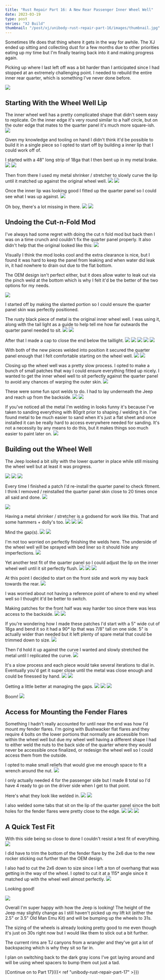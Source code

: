 ```yaml
---
title: "Rust Repair Part 16: A New Rear Passenger Inner Wheel Well"
date: 2023-03-19
type: post
series: "XJ Build"
thumbnail: "/post/xj/unibody-rust-repair-part-16/images/thumbnail.jpg"
---
```


Sometimes life does that thing where it gets in the way for awhile. The XJ ended up sitting and collecting dust for a few months due to other priorities eating up my time but I'm finally tearing back into it and making progress again.

Picking up where I last left off was a bit harder than I anticipated since I had stopped at an extremely challenging point. I needed to rebuild the entire inner rear quarter, which is something I've never done before.

![](images/1.jpg)

## Starting With the Wheel Well Lip

The inner wheel well has a pretty complicated shape that didn't seem easy to replicate. On the inner edge it's very round similar to a half circle, but on the outer edge that mates to the quarter panel it's much more square-ish.
![](images/2a.jpg)

Given my knowledge and tooling on hand I didn't think it'd be possible to build it in a single piece so I opted to start off by building a inner lip that I could work off of.

I started with a 48" long strip of 18ga that I then bent up in my metal brake.
![](images/2.jpg)
![](images/3.jpg)

Then from there I used my metal shrinker / stretcher to slowly curve the lip until it matched up against the original wheel well.
![](images/4.jpg)
![](images/5.jpg)

Once the inner lip was looking good I fitted up the quarter panel so I could see what I was up against.
![](images/6.jpg)

Oh boy, there's a lot missing in there.
![](images/7.jpg)
![](images/8.jpg)

## Undoing the Cut-n-Fold Mod

I've always had some regret with doing the cut n fold mod but back then I was on a time crunch and couldn't fix the quarter panel properly. It also didn't help that the original looked like this:
![](images/before.jpg)

Visually I think the mod looks cool and the extra clearance is nice, but I found it was hard to keep the panel from leaking and when water did leak in, it had nowhere to drain out due to the flat bottom.

The OEM design isn't perfect either, but it does allow water to leak out via the pinch weld at the bottom which is why I felt it'd be the better of the two options for my needs.

![](images/9.jpg)

I started off by making the slanted portion so I could ensure the quarter panel skin was perfectly positioned.

The rusty black piece of metal is the original inner wheel well. I was using it, along with the tail light as a guide to help tell me how far outwards the quarter panel needed to sit.
![](images/10.jpg)
![](images/11.jpg)

After that I made a cap to close the end below the taillight.
![](images/12.jpg)
![](images/13.jpg)
![](images/14.jpg)
![](images/15.jpg)
![](images/16.jpg)

With both of the new pieces welded into position it secured the quarter panel enough that I felt comfortable starting on the wheel well.
![](images/17.jpg)
![](images/18.jpg)

Closing up the wheel well was a pretty slow process. I opted to make a bunch of small patches that way I could ensure everything fitted up nicely. I wanted to get the inner wheel well to sit perfectly against the quarter panel to avoid any chances of warping the outer skin.
![](images/19.jpg)

These were some fun spot welds to do. I had to lay underneath the Jeep and reach up from the backside.
![](images/20.jpg)
![](images/21.jpg)

If you've noticed all the metal I'm welding in looks funny it's because I've taken to sanding everything with 80grit prior to shaping / welding it in. I've found metal to be much easier to sand when it's just a flat sheet and once installed it can be really hard to access everywhere needed for sanding. It's not a necessity by any means to do this, but it makes things soo much easier to paint later on.
![](images/22.jpg)

## Building out the Wheel Well

The Jeep looked a bit silly with the lower quarter in place while still missing the wheel well but at least it was progress.

![](images/23.jpg)
![](images/24.jpg)
![](images/25.jpg)

Every time I finished a patch I'd re-install the quarter panel to check fitment. I think I removed / reinstalled the quarter panel skin close to 20 times once all said and done.
![](images/27.jpg)

![](images/28.jpg)

Having a metal shrinker / stretcher is a godsend for work like this. That and some hammers + dolly's too.
![](images/29.jpg)
![](images/30.jpg)
![](images/31.jpg)

Mind the gap(s).
![](images/32.jpg)
![](images/33.jpg)

I'm not too worried on perfectly finishing the welds here. The underside of the wheel well will be sprayed with bed liner so it should hide any imperfections.
![](images/34.jpg)

Yet another test fit of the quarter panel so I could adjust the lip on the inner wheel well until it sit perfectly flush.
![](images/35.jpg)
![](images/36.jpg)
![](images/37.jpg)

At this point I decided to start on the front side and work my way back towards the rear.
![](images/38.jpg)

I was worried about not having a reference point of where to end my wheel well so I thought it'd be better to switch.

Making patches for the front half was way harder too since there was less access to the backside.
![](images/39.jpg)
![](images/40.jpg)

If you're wondering how I made these patches I'd start with a 5" wide cut of 18ga and bend it so it had a 90\* lip that was 7/8" tall on one side. 5" is actually wider than needed but it left plenty of spare metal that could be trimmed down to size.
![](images/41.jpg)

Then I'd hold it up against the curve I wanted and slowly stretched the metal until I replicated the curve.
![](images/42.jpg)

It's a slow process and each piece would take several iterations to dial in. Eventually you'd get it super close until the metal was close enough and could be finessed by hand.
![](images/43.jpg)
![](images/44.jpg)

Getting a little better at managing the gaps.
![](images/45.jpg)
![](images/46.jpg)
![](images/47.jpg)

Boom!
![](images/48.jpg)

## Access for Mounting the Fender Flares

Something I hadn't really accounted for until near the end was how I'd mount my fender flares. I'm going with Bushwacker flat flares and they require 4 bolts on the lower portions that normally are accessible from within the wheel well but due my wheel well having a different shape I had to either weld the nuts to the back side of the quarter where they would never be accessible once finalized, or redesign the wheel well so I could access them from the outside.

I opted to make small reliefs that would give me enough space to fit a wrench around the nut.
![](images/49.jpg)

I only actually needed 4 for the passenger side but I made 8 total so I'd have 4 ready to go on the driver side when I get to that point.

Here's what they look like welded in.
![](images/50.jpg)
![](images/51.jpg)

I also welded some tabs that sit on the lip of the quarter panel since the bolt holes for the fender flares were pretty close to the edge.
![](images/52.jpg)
![](images/53.jpg)
![](images/54.jpg)

## A Quick Test Fit

With this side being so close to done I couldn't resist a test fit of everything.
![](images/55.jpg)

I did have to trim the bottom of the fender flare by the 2x6 due to the new rocker sticking out further than the OEM design.

I also had to cut the 2x6 down to size since I left a ton of overhang that was getting in the way of the wheel. I opted to cut it at a 115\* angle since it matched up with the wheel well almost perfectly.
![](images/56.jpg)

Looking good!

![](images/57.jpg)

Overall I'm super happy with how the Jeep is looking! The height of the Jeep may slightly change as I still haven't picked up my lift kit (either the 2.5" or 3.5" Old Man Emu Kit) and will be bumping up the wheels to 31s.

The sizing of the wheels is already looking pretty good to me even though it's just on 30s right now but I would like them to stick out a bit further.

The current rims are TJ canyons from a wrangler and they've got a lot of backspacing which is why they sit so far in.

I plan on switching back to the dark gray icons I've got laying around and will be using wheel spacers to bump them out just a tad.

[Continue on to Part 17]({{< ref "unibody-rust-repair-part-17" >}})
